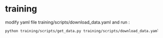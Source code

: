 # training
modify yaml file training/scripts/download_data.yaml and run :

````bash
python training/scripts/get_data.py training/scripts/download_data.yaml
````

